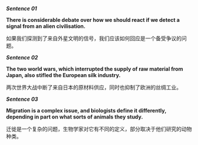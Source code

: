***Sentence 01***

**There is considerable debate over how we should react if we detect a signal from an alien civilisation.**

如果我们探测到了来自外星文明的信号，我们应该如何回应是一个备受争议的问题。

***Sentence 02***

**The two world wars, which interrupted the supply of raw material from Japan, also stifled the European silk industry.**

两次世界大战中断了来自日本的原材料供应，同时也抑制了欧洲的丝绸工业。

***Sentence 03***

**Migration is a complex issue, and biologists define it differently, depending in part on what sorts of animals they study.**

迁徙是一个复杂的问题，生物学家对它有不同的定义，部分取决于他们研究的动物种类。













